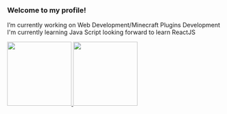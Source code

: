 ### Welcome to my profile!

I’m currently working on Web Development/Minecraft Plugins Development
 I'm currently learning Java Script looking forward to learn ReactJS

<div>
  <a href="github.com/Castruu">
  <img height="150em" src="https://github-readme-stats.vercel.app/api?username=Castruu&show_icons=true&theme=dracula&count_private=true">
  <img height="150em" src="https://github-readme-stats.vercel.app/api/top-langs/?username=Castruu&layout=compact&theme=dracula">
 </div>


 
